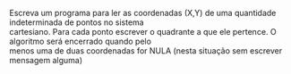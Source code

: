 Escreva um programa para ler as coordenadas (X,Y) de uma quantidade indeterminada de pontos no sistema  
cartesiano. Para cada ponto escrever o quadrante a que ele pertence. O algoritmo será encerrado quando pelo  
menos uma de duas coordenadas for NULA (nesta situação sem escrever mensagem alguma)  